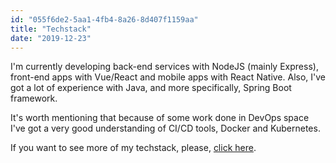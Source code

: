 ```yaml
---
id: "055f6de2-5aa1-4fb4-8a26-8d407f1159aa"
title: "Techstack"
date: "2019-12-23"
---
```

I'm currently developing back-end services with NodeJS (mainly Express), front-end apps with Vue/React and mobile apps with React Native. Also, I've got a lot of experience with Java, and more specifically, Spring Boot framework.

It's worth mentioning that because of some work done in DevOps space I've got a very good understanding of CI/CD tools, Docker and Kubernetes.

If you want to see more of my techstack, please, <a  class="hover-link" target="_blank" href="https://www.stackshare.io/kevinfaguiar/kevin-techstack" title="Kevin Techstack">click here</a>.